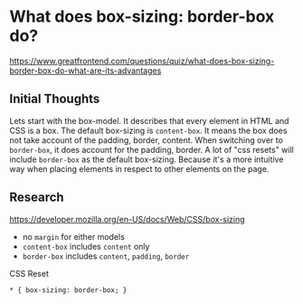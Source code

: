 # What does box-sizing: border-box do?

https://www.greatfrontend.com/questions/quiz/what-does-box-sizing-border-box-do-what-are-its-advantages

## Initial Thoughts

Lets start with the box-model. It describes that every element in HTML and CSS is a box. The default box-sizing is `content-box`. It means the box does not take account of the padding, border, content. When switching over to `border-box`, it does account for the padding, border. A lot of "css resets" will include `border-box` as the default box-sizing. Because it's a more intuitive way when placing elements in respect to other elements on the page.

## Research

https://developer.mozilla.org/en-US/docs/Web/CSS/box-sizing

- no `margin` for either models
- `content-box` includes `content` only
- `border-box` includes `content`, `padding`, `border`

CSS Reset

```
* { box-sizing: border-box; }
```
